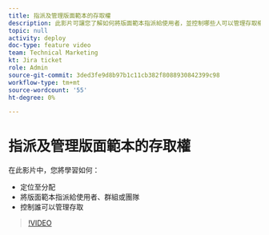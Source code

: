 ```yaml
---
title: 指派及管理版面範本的存取權
description: 此影片可讓您了解如何將版面範本指派給使用者，並控制哪些人可以管理存取權。
topic: null
activity: deploy
doc-type: feature video
team: Technical Marketing
kt: Jira ticket
role: Admin
source-git-commit: 3ded3fe9d8b97b1c11cb382f8088930842399c98
workflow-type: tm+mt
source-wordcount: '55'
ht-degree: 0%

---
```


# 指派及管理版面範本的存取權

在此影片中，您將學習如何：

* 定位至分配
* 將版面範本指派給使用者、群組或團隊
* 控制誰可以管理存取

>[!VIDEO](https://video.tv.adobe.com/v/335080/?quality=12)
